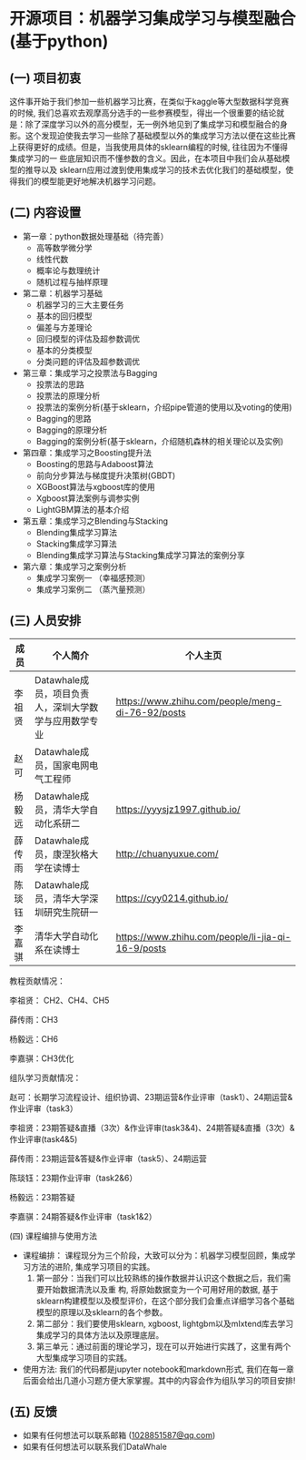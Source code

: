 ﻿# 开源项目：机器学习集成学习与模型融合(基于python)

## (一) 项目初衷

这件事开始于我们参加一些机器学习比赛，在类似于kaggle等大型数据科学竞赛的时候, 我们总喜欢去观摩高分选手的一些参赛模型，得出一个很重要的结论就是：除了深度学习以外的高分模型，无一例外地见到了集成学习和模型融合的身影。这个发现迫使我去学习一些除了基础模型以外的集成学习方法以便在这些比赛上获得更好的成绩。但是，当我使用具体的sklearn编程的时候, 往往因为不懂得集成学习的一 些底层知识而不懂参数的含义。因此，在本项目中我们会从基础模型的推导以及 sklearn应用过渡到使用集成学习的技术去优化我们的基础模型，使得我们的模型能更好地解决机器学习问题。

## (二) 内容设置

- 第一章：python数据处理基础（待完善）
  - 高等数学微分学
  - 线性代数
  - 概率论与数理统计
  - 随机过程与抽样原理
- 第二章：机器学习基础
  - 机器学习的三大主要任务
  - 基本的回归模型
  - 偏差与方差理论
  - 回归模型的评估及超参数调优
  - 基本的分类模型
  - 分类问题的评估及超参数调优
- 第三章：集成学习之投票法与Bagging
  - 投票法的思路
  - 投票法的原理分析
  - 投票法的案例分析(基于sklearn，介绍pipe管道的使用以及voting的使用)
  - Bagging的思路
  - Bagging的原理分析
  - Bagging的案例分析(基于sklearn，介绍随机森林的相关理论以及实例)
- 第四章：集成学习之Boosting提升法
  - Boosting的思路与Adaboost算法
  - 前向分步算法与梯度提升决策树(GBDT)
  - XGBoost算法与xgboost库的使用
  - Xgboost算法案例与调参实例
  - LightGBM算法的基本介绍
- 第五章：集成学习之Blending与Stacking
  - Blending集成学习算法
  - Stacking集成学习算法
  - Blending集成学习算法与Stacking集成学习算法的案例分享
- 第六章：集成学习之案例分析
  - 集成学习案例一 （幸福感预测）
  - 集成学习案例二 （蒸汽量预测）

## (三) 人员安排

| 成员   | 个人简介                                              | 个人主页                                          |
| ------ | ----------------------------------------------------- | ------------------------------------------------- |
| 李祖贤 | Datawhale成员，项目负责人，深圳大学数学与应用数学专业 | https://www.zhihu.com/people/meng-di-76-92/posts  |
| 赵可   | Datawhale成员，国家电网电气工程师                     |                                                   |
| 杨毅远 | Datawhale成员，清华大学自动化系研二               | https://yyysjz1997.github.io/                     |
| 薛传雨 | Datawhale成员，康涅狄格大学在读博士                   | http://chuanyuxue.com/                            |
| 陈琰钰 | Datawhale成员，清华大学深圳研究生院研一               | https://cyy0214.github.io/                        |
| 李嘉骐 | 清华大学自动化系在读博士                              | https://www.zhihu.com/people/li-jia-qi-16-9/posts |

教程贡献情况：

李祖贤： CH2、CH4、CH5

薛传雨：CH3

杨毅远：CH6

李嘉骐：CH3优化

组队学习贡献情况：

赵可：长期学习流程设计、组织协调、23期运营&作业评审（task1）、24期运营&作业评审（task3）

李祖贤：23期答疑&直播（3次）&作业评审(task3&4)、24期答疑&直播（3次）&作业评审(task4&5)

薛传雨：23期运营&答疑&作业评审（task5）、24期运营

陈琰钰：23期作业评审（task2&6）

杨毅远：23期答疑

李嘉骐：24期答疑&作业评审（task1&2）

(四) 课程编排与使用方法

- 课程编排：
  课程现分为三个阶段，大致可以分为：机器学习模型回顾，集成学习方法的进阶, 集成学习项目的实践。
  1. 第一部分：当我们可以比较熟练的操作数据并认识这个数据之后，我们需要开始数据清洗以及重
     构, 将原始数据变为一个可用好用的数据, 基于sklearn构建模型以及模型评价，在这个部分我们会重点详细学习各个基础模型的原理以及sklearn的各个参数。
  2. 第二部分：我们要使用sklearn, xgboost, lightgbm以及mIxtend库去学习集成学习的具体方法以及原理底层。
  3. 第三单元：通过前面的理论学习，现在可以开始进行实践了，这里有两个大型集成学习项目的实践。
- 使用方法:
  我们的代码都是jupyter notebook和markdown形式, 我们在每一章后面会给出几道小习题方便大家掌握。其中的内容会作为组队学习的项目安排!

## (五) 反馈

- 如果有任何想法可以联系邮箱 (1028851587@qq.com)
- 如果有任何想法可以联系我们DataWhale





